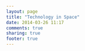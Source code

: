 ```yaml
---
layout: page
title: "Technology in Space"
date: 2014-03-26 11:17
comments: true
sharing: true
footer: true
---
```

